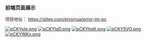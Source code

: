 ### 前端页面展示
项目地址： https://gitee.com/errorrua/error-im-pc

[![pCKYoIe.png](https://s1.ax1x.com/2023/06/15/pCKYoIe.png)](https://imgse.com/i/pCKYoIe)
[![pCKYIaD.png](https://s1.ax1x.com/2023/06/15/pCKYIaD.png)](https://imgse.com/i/pCKYIaD)
[![pCKYhqK.png](https://s1.ax1x.com/2023/06/15/pCKYhqK.png)](https://imgse.com/i/pCKYhqK)
[![pCKY5VO.png](https://s1.ax1x.com/2023/06/15/pCKY5VO.png)](https://imgse.com/i/pCKY5VO)
[![pCKYWKx.png](https://s1.ax1x.com/2023/06/15/pCKYWKx.png)](https://imgse.com/i/pCKYWKx)
